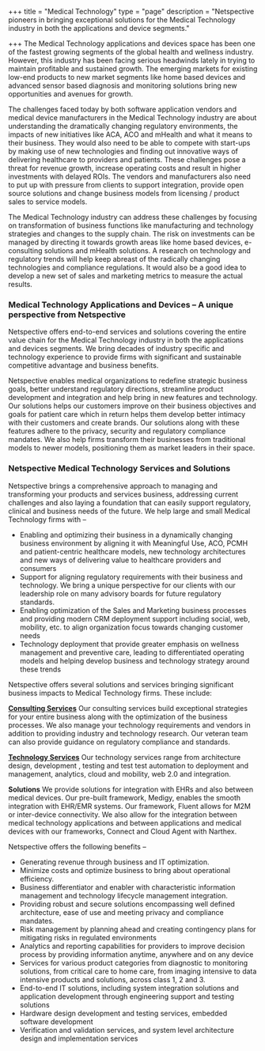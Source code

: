 +++
title = "Medical Technology"
type = "page"
description = "Netspective pioneers in bringing exceptional solutions for the Medical Technology industry in both the applications and device segments."

+++
The Medical Technology applications and devices space has been one of the fastest growing segments of the global health and wellness industry. However, this industry has been facing serious headwinds lately in trying to maintain profitable and sustained growth. The emerging markets for existing low-end products to new market segments like home based devices and advanced sensor based diagnosis and monitoring solutions bring new opportunities and avenues for growth.

The challenges faced today by both software application vendors and medical device manufacturers in the Medical Technology industry are about understanding the dramatically changing regulatory environments, the impacts of new initiatives like ACA, ACO and mHealth and what it means to their business. They would also need to be able to compete with start-ups by making use of new technologies and finding out innovative ways of delivering healthcare to providers and patients. These challenges pose a threat for revenue growth, increase operating costs and result in higher investments with delayed ROIs. The vendors and manufacturers also need to put up with pressure from clients to support integration, provide open source solutions and change business models from licensing / product sales to service models.

The Medical Technology industry can address these challenges by focusing on transformation of business functions like manufacturing and technology strategies and changes to the supply chain. The risk on investments can be managed by directing it towards growth areas like home based devices, e-consulting solutions and mHealth solutions. A research on technology and regulatory trends will help keep abreast of the radically changing technologies and compliance regulations. It would also be a good idea to develop a new set of sales and marketing metrics to measure the actual results.

### Medical Technology Applications and Devices – A unique perspective from Netspective
Netspective offers end-to-end services and solutions covering the entire value chain for the Medical Technology industry in both the applications and devices segments. We bring decades of industry specific and technology experience to provide firms with significant and sustainable competitive advantage and business benefits.

Netspective enables medical organizations to redefine strategic business goals, better understand regulatory directions, streamline product development and integration and help bring in new features and technology. Our solutions helps our customers improve on their business objectives and goals for patient care which in return helps them develop better intimacy with their customers and create brands. Our solutions along with these features adhere to the privacy, security and regulatory compliance mandates. We also help firms transform their businesses from traditional models to newer models, positioning them as market leaders in their space.

### Netspective Medical Technology Services and Solutions
Netspective brings a comprehensive approach to managing and transforming your products and services business, addressing current challenges and also laying a foundation that can easily support regulatory, clinical and business needs of the future. We help large and small Medical Technology firms with –

* Enabling and optimizing their business in a dynamically changing business environment by aligning it with Meaningful Use, ACO, PCMH and patient-centric healthcare models, new technology architectures and new ways of delivering value to healthcare providers and consumers
* Support for aligning regulatory requirements with their business and technology. We bring a unique perspective for our clients with our leadership role on many advisory boards for future regulatory standards.
* Enabling optimization of the Sales and Marketing business processes and providing modern CRM deployment support including social, web, mobility, etc. to align organization focus towards changing customer needs
* Technology deployment that provide greater emphasis on wellness management and preventive care, leading to differentiated operating models and helping develop business and technology strategy around these trends

Netspective offers several solutions and services bringing significant business impacts to Medical Technology firms. These include:

**[Consulting Services](/consulting-services/)** Our consulting services build exceptional strategies for your entire business along with the optimization of the business processes. We also manage your technology requirements and vendors in addition to providing industry and technology research. Our veteran team can also provide guidance on regulatory compliance and standards.

**[Technology Services](/technology-services/)** Our technology services range from architecture design, development , testing and test test automation to deployment and management, analytics, cloud and mobility, web 2.0 and integration.

**Solutions** We provide solutions for integration with EHRs and also between medical devices. Our pre-built framework, Medigy, enables the smooth integration with EHR/EMR systems. Our framework, Fluent allows for M2M or inter-device connectivity. We also allow for the integration between medical technology applications and between applications and medical devices with our frameworks, Connect and Cloud Agent with Narthex.

Netspective offers the following benefits –

* Generating revenue through business and IT optimization.
* Minimize costs and optimize business to bring about operational efficiency.
* Business differentiator and enabler with characteristic information management and technology lifecycle management integration.
* Providing robust and secure solutions encompassing well defined architecture, ease of use and meeting privacy and compliance mandates.
* Risk management by planning ahead and creating contingency plans for mitigating risks in regulated environments
* Analytics and reporting capabilities for providers to improve decision process by providing information anytime, anywhere and on any device
* Services for various product categories from diagnostic to monitoring solutions, from critical care to home care, from imaging intensive to data intensive products and solutions, across class 1, 2 and 3.
* End-to-end IT solutions, including system integration solutions and application development through engineering support and testing solutions
* Hardware design development and testing services, embedded software development
* Verification and validation services, and system level architecture design and implementation services
